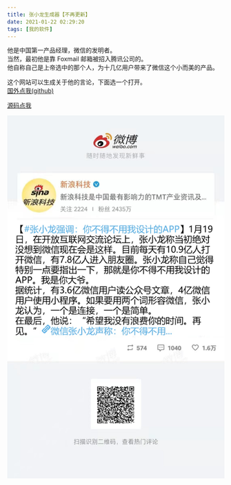 ```yaml
---
title: 张小龙生成器【不再更新】
date: 2021-01-22 02:29:20
tags: [我的软件]
---
```

他是中国第一产品经理，微信的发明者。   
当然，最初他是靠 Foxmail 邮箱被招入腾讯公司的。    
他自称自己是上帝选中的那个人，为十几亿用户带来了微信这个小而美的产品。  

这个网站可以生成关于他的言论，下面选一个打开。     
[国外点我(github)](https://gordonwalkedby.github.io/ZXLgen/)    

[源码点我](https://github.com/gordonwalkedby/ZXLgen)    

![](https://raw.githubusercontent.com/gordonwalkedby/ZXLgen/master/example.jpg)    
